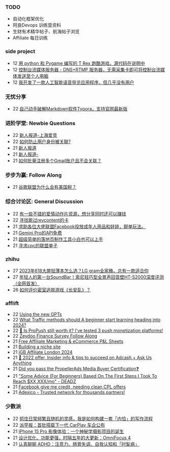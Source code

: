 ### TODO
-  自动化框架优化
-  阿良Devops 训练营资料
-  生财有术精华帖子、航海帖子浏览
-  Affiliate 每日训练

### side project
<!-- sideproject:START -->
-  12 [用 python 和 Pygame 编写的 T Rex 跑酷游戏。源代码在说明中](https://www.youtube.com/watch?v=pZySIXSelCA)
-  12 [控制台流媒体服务器 - DNS+RTMP 服务器，无需采集卡即可将控制台流媒体发送至个人电脑](https://github.com/Aioros/console-streaming-server)
-  12 [我开发了一款人工智能语音导览应用程序，但几乎没有用户](https://www.reddit.com/r/SideProject/comments/18gpp0e/ive_built_an_ai_audio_tour_app_but_have_almost_no/)<!-- sideproject:END -->


### 无忧分享
<!-- ruyo:START -->
-  22 [自己动手破解Markdown软件Typora，支持官网最新版](https://51.ruyo.net/18583.html)<!-- ruyo:END -->

### 进阶学堂: Newbie Questions
<!-- advertcn1:START -->
-  22 [新人报道-上海爱竞](https://www.advertcn.com/thread-113416-1-1.html)
-  22 [如何防止用户身份被关联?](https://www.advertcn.com/thread-113415-1-1.html)
-  21 [新人报道](https://www.advertcn.com/thread-113414-1-1.html)
-  21 [新人报道-](https://www.advertcn.com/thread-113409-1-1.html)
-  21 [如何批量注册多个Gmail账户且不会关联？](https://www.advertcn.com/thread-113404-1-1.html)<!-- advertcn1:END -->

### 步步为赢: Follow Along
<!-- advertcn2:START -->
-  21 [谷歌联盟为什么会有美国税？](https://www.advertcn.com/thread-113411-1-1.html)<!-- advertcn2:END -->

### 综合讨论区: General Discussion
<!-- advertcn3:START -->
-  22 [有一些不错的爱情动作片资源，想分享同时还可以赚钱](https://www.advertcn.com/thread-113418-1-1.html)
-  22 [寻找能过revcontent的卡](https://www.advertcn.com/thread-113417-1-1.html)
-  21 [求助各位大佬联盟Facebook投放成年人用品和娃娃，聊单玩法。](https://www.advertcn.com/thread-113413-1-1.html)
-  21 [Gemini Pro的API免费](https://www.advertcn.com/thread-113410-1-1.html)
-  21 [超级简单的落地页制作工具小白也可以上手](https://www.advertcn.com/thread-113407-1-1.html)
-  21 [寻求cpc的联盟单子](https://www.advertcn.com/thread-113400-1-1.html)<!-- advertcn3:END -->


### zhihu
<!-- zhihu:START -->
-  27 [2023年618大屏轻薄本怎么选？LG gram全家桶，总有一款适合你](http://zhuanlan.zhihu.com/p/632641888?utm_campaign=rss&utm_medium=rss&utm_source=rss&utm_content=title)
-  27 [年轻人的第一台SoundBar！索尼轻巧型全景声回音壁HT-S2000深度评测（全网首发）](http://zhuanlan.zhihu.com/p/630990296?utm_campaign=rss&utm_medium=rss&utm_source=rss&utm_content=title)
-  26 [如何评价密室逃脱游戏《长安乱》？](http://www.zhihu.com/question/563950552/answer/3045961312?utm_campaign=rss&utm_medium=rss&utm_source=rss&utm_content=title)<!-- zhihu:END -->

### afflift
<!-- afflift:START -->
-  22 [Using the new GPTs](https://afflift.com/f/threads/using-the-new-gpts.12181/)
-  22 [What Traffic methods should A beginner start learning heading into 2024?](https://afflift.com/f/threads/what-traffic-methods-should-a-beginner-start-learning-heading-into-2024.12346/)
-  22 [🔔 Is ProPush still worth it? I&#39;ve tested 3 push monetization platforms!](https://afflift.com/f/threads/%F0%9F%94%94-is-propush-still-worth-it-ive-tested-3-push-monetization-platforms.12275/)
-  22 [Zeydoo Finance Survey Follow Along](https://afflift.com/f/threads/zeydoo-finance-survey-follow-along.10174/)
-  21 [Free Affiliate Marketing &amp; eCommerce P&amp;L Sheets](https://afflift.com/f/threads/free-affiliate-marketing-ecommerce-p-l-sheets.12345/)
-  21 [Building a niche site](https://afflift.com/f/threads/building-a-niche-site.12289/)
-  21 [iGB Affiliate London 2024](https://afflift.com/f/threads/igb-affiliate-london-2024.12344/)
-  21 [📣 2022 offer, Insider info &amp; tips to succeed on Adcash + Ask Us Anything](https://afflift.com/f/threads/%F0%9F%93%A3-2022-offer-insider-info-tips-to-succeed-on-adcash-ask-us-anything.6750/)
-  21 [Did you pass the PropellerAds Media Buyer Certification❓](https://afflift.com/f/threads/did-you-pass-the-propellerads-media-buyer-certification%E2%9D%93.12341/)
-  21 [&quot;Some Advice &lpar;For Beginners&rpar; Based On The First Steps I Took To Reach $XX,XXX/mo&quot; - DEADZ](https://afflift.com/f/threads/some-advice-for-beginners-based-on-the-first-steps-i-took-to-reach-xx-xxx-mo-deadz.2016/)
-  21 [Facebook give me credit, needing clean CPL offers](https://afflift.com/f/threads/facebook-give-me-credit-needing-clean-cpl-offers.12343/)
-  21 [Adexico - Trusted network for thousands partners!](https://afflift.com/f/threads/adexico-trusted-network-for-thousands-partners.5592/)<!-- afflift:END -->

### 少数派
<!-- sspai:START -->
-  22 [抓住日常频繁且随机的灵感，我是如何构建一套「内恰」的写作流程](https://sspai.com/post/84644)
-  22 [派早报：首批搭载下一代 CarPlay 车企公布](https://sspai.com/post/85260)
-  21 [iPhone 15 Pro 影像体验：一个神秘学摄影项目的诞生](https://sspai.com/prime/story/mystical-photography-with-iphone-15-pro)
-  21 [设计优化、功能更强，时隔五年的大更新：OmniFocus 4](https://sspai.com/post/68428)
-  21 [认真聊聊 ADHD：注意力、肠胃失调、自我认知和「时髦病」](https://sspai.com/post/85217)<!-- sspai:END -->
